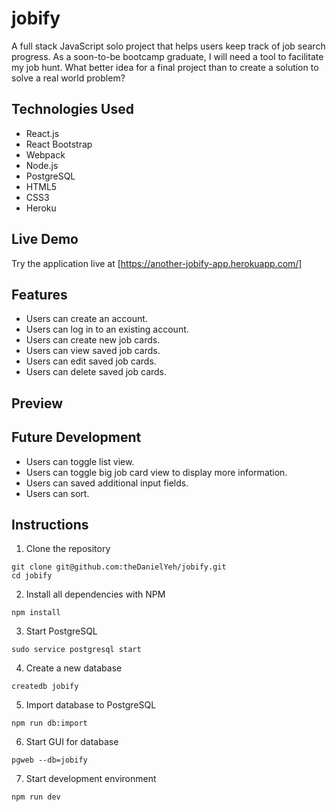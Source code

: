 # jobify

A full stack JavaScript solo project that helps users keep track of job search progress.
As a soon-to-be bootcamp graduate, I will need a tool to facilitate my job hunt. What better idea for a final project than to create a solution to solve a real world problem?

## Technologies Used
- React.js
- React Bootstrap
- Webpack
- Node.js
- PostgreSQL
- HTML5
- CSS3
- Heroku

## Live Demo
Try the application live at [https://another-jobify-app.herokuapp.com/]

## Features
- Users can create an account.
- Users can log in to an existing account.
- Users can create new job cards.
- Users can view saved job cards.
- Users can edit saved job cards.
- Users can delete saved job cards.

## Preview


## Future Development
- Users can toggle list view.
- Users can toggle big job card view to display more information.
- Users can saved additional input fields.
- Users can sort.

## Instructions
1. Clone the repository

  ```shell
  git clone git@github.com:theDanielYeh/jobify.git
  cd jobify
  ```

2. Install all dependencies with NPM

  ```shell
  npm install
  ```

3. Start PostgreSQL

  ```shell
  sudo service postgresql start
  ```

4. Create a new database

  ```shell
  createdb jobify
  ```

5. Import database to PostgreSQL

  ```shell
  npm run db:import
  ```

6. Start GUI for database

  ```shell
  pgweb --db=jobify
  ```

7. Start development environment

  ```shell
  npm run dev
  ```
